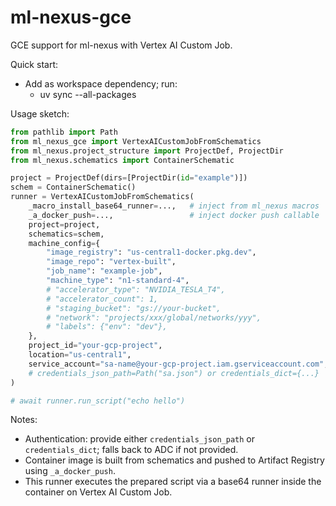 # ml-nexus-gce

GCE support for ml-nexus with Vertex AI Custom Job.

Quick start:

- Add as workspace dependency; run:
  - uv sync --all-packages

Usage sketch:

```python
from pathlib import Path
from ml_nexus_gce import VertexAICustomJobFromSchematics
from ml_nexus.project_structure import ProjectDef, ProjectDir
from ml_nexus.schematics import ContainerSchematic

project = ProjectDef(dirs=[ProjectDir(id="example")])
schem = ContainerSchematic()
runner = VertexAICustomJobFromSchematics(
    _macro_install_base64_runner=...,   # inject from ml_nexus macros
    _a_docker_push=...,                 # inject docker push callable
    project=project,
    schematics=schem,
    machine_config={
        "image_registry": "us-central1-docker.pkg.dev",
        "image_repo": "vertex-built",
        "job_name": "example-job",
        "machine_type": "n1-standard-4",
        # "accelerator_type": "NVIDIA_TESLA_T4",
        # "accelerator_count": 1,
        # "staging_bucket": "gs://your-bucket",
        # "network": "projects/xxx/global/networks/yyy",
        # "labels": {"env": "dev"},
    },
    project_id="your-gcp-project",
    location="us-central1",
    service_account="sa-name@your-gcp-project.iam.gserviceaccount.com",
    # credentials_json_path=Path("sa.json") or credentials_dict={...}
)

# await runner.run_script("echo hello")
```

Notes:
- Authentication: provide either `credentials_json_path` or `credentials_dict`; falls back to ADC if not provided.
- Container image is built from schematics and pushed to Artifact Registry using `_a_docker_push`.
- This runner executes the prepared script via a base64 runner inside the container on Vertex AI Custom Job.
